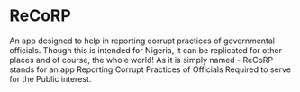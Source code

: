 # ReCoRP
An app designed to help in reporting corrupt practices of governmental officials. Though this is intended for Nigeria, it can be replicated for other places and of course, the whole world!
As it is simply named - ReCoRP stands for an app Reporting Corrupt Practices of Officials Required to serve for the Public interest.
